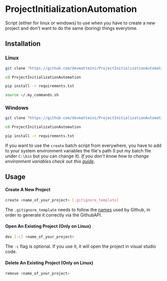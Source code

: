 # ProjectInitializationAutomation

Script (either for linux or windows) to use when you have to create a new project and don't want to do the same (boring) things everytime.

## Installation

### Linux

```bash
git clone "https://github.com/devmatteini/ProjectInitializationAutomation.git"

cd ProjectInitializationAutomation

pip install -r requirements.txt

source ~/.my_commands.sh
```

### Windows

```bash
git clone "https://github.com/devmatteini/ProjectInitializationAutomation.git"

cd ProjectInitializationAutomation

pip install -r requirements.txt
```

If you want to use the `create` batch script from everywhere, you have to add to your system environment variables the file's path (I put my batch file under `C:\bin` but you can change it).
_If you don't know how to change environment variables check out this [guide](https://www.architectryan.com/2018/08/31/how-to-change-environment-variables-on-windows-10/)_.

## Usage

#### Create A New Project

```bash
create <name_of_your_project> [.gitignore_template]
```

The `.gitignore_template` needs to follow the [names](https://github.com/github/gitignore) used by Github, in order to generate it correctly via the GithubAPI.

#### Open An Existing Project (Only on Linux)

```bash
dev [-c] <name_of_your_project>
```

The `-c` flag is optional. If you use it, it will open the project in visual studio code.


#### Delete An Existing Project (Only on Linux)

```bash
remove <name_of_your_project>
```